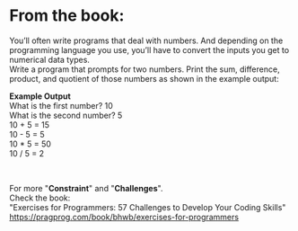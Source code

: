 # From the book:  
  
You’ll often write programs that deal with numbers. And depending on the programming language you use, you’ll have to convert the inputs you get to numerical data types.    Write a program that prompts for two numbers. Print the sum, difference, product, and quotient of those numbers as shown in the example output: 

**Example Output**  
What is the first number? 10  What is the second number? 5  10 + 5 = 15  10 - 5 = 5  10 * 5 = 50  10 / 5 = 2  
  
<br />  
    
For more "**Constraint**" and "**Challenges**".  
Check the book:  
"Exercises for Programmers: 57 Challenges to Develop Your Coding Skills"  
https://pragprog.com/book/bhwb/exercises-for-programmers
